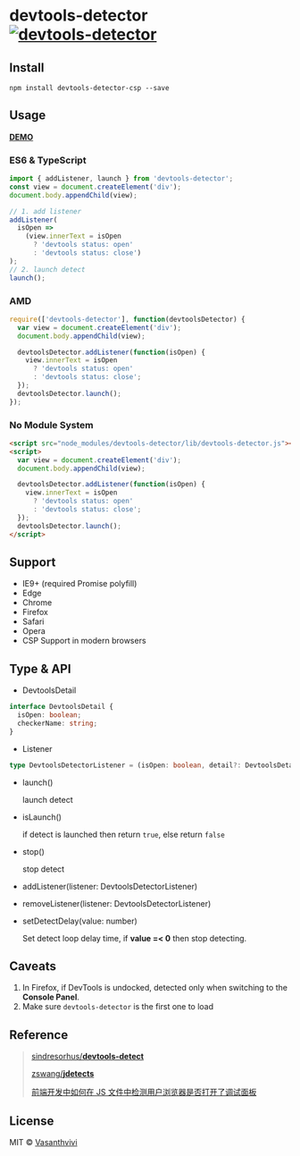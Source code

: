 # devtools-detector [![devtools-detector](https://img.shields.io/npm/v/devtools-detector.svg?colorB=green&label=devtools-detector)](https://www.npmjs.com/package/devtools-detector)

## Install

`npm install devtools-detector-csp --save`

## Usage

**[DEMO](http://blog.aepkill.com/demos/devtools-detector/)**

### ES6 & TypeScript

```javascript
import { addListener, launch } from 'devtools-detector';
const view = document.createElement('div');
document.body.appendChild(view);

// 1. add listener
addListener(
  isOpen =>
    (view.innerText = isOpen
      ? 'devtools status: open'
      : 'devtools status: close')
);
// 2. launch detect
launch();
```

### AMD

```javascript
require(['devtools-detector'], function(devtoolsDetector) {
  var view = document.createElement('div');
  document.body.appendChild(view);

  devtoolsDetector.addListener(function(isOpen) {
    view.innerText = isOpen
      ? 'devtools status: open'
      : 'devtools status: close';
  });
  devtoolsDetector.launch();
});
```

### No Module System

```html
<script src="node_modules/devtools-detector/lib/devtools-detector.js"></script>
<script>
  var view = document.createElement('div');
  document.body.appendChild(view);

  devtoolsDetector.addListener(function(isOpen) {
    view.innerText = isOpen
      ? 'devtools status: open'
      : 'devtools status: close';
  });
  devtoolsDetector.launch();
</script>
```

## Support

- IE9+ (required Promise polyfill)
- Edge
- Chrome
- Firefox
- Safari
- Opera
- CSP Support in modern browsers

## Type & API

- DevtoolsDetail

```typescript
interface DevtoolsDetail {
  isOpen: boolean;
  checkerName: string;
}
```

- Listener

```typescript
type DevtoolsDetectorListener = (isOpen: boolean, detail?: DevtoolsDetail) => void;
```

- launch()

  launch detect

- isLaunch()

  if detect is launched then return `true`, else return `false`

- stop()

  stop detect

- addListener(listener: DevtoolsDetectorListener)

- removeListener(listener: DevtoolsDetectorListener)

- setDetectDelay(value: number)

  Set detect loop delay time, if **value =< 0** then stop detecting.

## Caveats

1. In Firefox, if DevTools is undocked, detected only when switching to the **Console Panel**.
2. Make sure `devtools-detector` is the first one to load

## Reference

> [sindresorhus/**devtools-detect**](https://github.com/sindresorhus/devtools-detect)
>
> [zswang/**jdetects**](https://github.com/zswang/jdetects)
>
> [前端开发中如何在 JS 文件中检测用户浏览器是否打开了调试面板](https://www.zhihu.com/question/24188524)

## License

MIT © [Vasanthvivi](mailto:vivivijay57@gmail.com)
